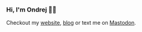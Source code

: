 ### Hi, I'm Ondrej 👋🏼

Checkout my [website](https://ondrejsevcik.com/), [blog](https://ondrejsevcik.com/blog) or text me on [Mastodon](https://hachyderm.io/@ondrejsevcik).
